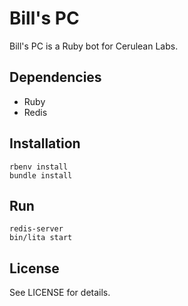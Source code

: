 # Bill's PC

Bill's PC is a Ruby bot for Cerulean Labs.

## Dependencies
- Ruby
- Redis

## Installation

```shell
rbenv install
bundle install
```

## Run

```shell
redis-server
bin/lita start
```

## License

See LICENSE for details.
